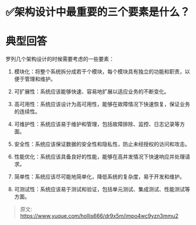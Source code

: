 # ✅架构设计中最重要的三个要素是什么？


# 典型回答

罗列几个架构设计的时候需要考虑的一些要素：

1. 模块化：将整个系统拆分成若干个模块，每个模块具有独立的功能和职责，以便于管理和维护。

2. 可扩展性：系统应该能够快速、容易地扩展以适应业务的不断变化。

3. 高可用性：系统应该设计为高可用性，能够在故障情况下快速恢复，保证业务的连续性。

4. 可维护性：系统应该易于维护和管理，包括故障排除、监控、日志记录等方面。

5. 安全性：系统应该保证数据的安全性和隐私性，防止未经授权的访问和攻击。

6. 性能优化：系统应该具备良好的性能，能够在高并发情况下快速响应并处理请求。

7. 简单性：系统应该尽可能地简单化，降低系统的复杂度，易于开发和维护。

8. 可测试性：系统应该易于测试和验证，包括单元测试、集成测试、性能测试等方面。


> 原文: <https://www.yuque.com/hollis666/dr9x5m/impo4wc9yzn3mmu2>